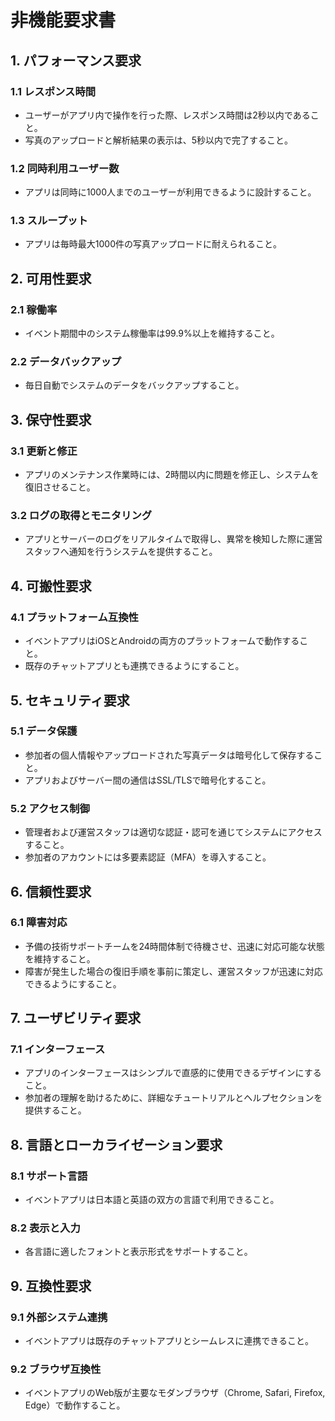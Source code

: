 # 非機能要求書

## 1. パフォーマンス要求

### 1.1 レスポンス時間
- ユーザーがアプリ内で操作を行った際、レスポンス時間は2秒以内であること。
- 写真のアップロードと解析結果の表示は、5秒以内で完了すること。

### 1.2 同時利用ユーザー数
- アプリは同時に1000人までのユーザーが利用できるように設計すること。

### 1.3 スループット
- アプリは毎時最大1000件の写真アップロードに耐えられること。

## 2. 可用性要求

### 2.1 稼働率
- イベント期間中のシステム稼働率は99.9%以上を維持すること。

### 2.2 データバックアップ
- 毎日自動でシステムのデータをバックアップすること。

## 3. 保守性要求

### 3.1 更新と修正
- アプリのメンテナンス作業時には、2時間以内に問題を修正し、システムを復旧させること。

### 3.2 ログの取得とモニタリング
- アプリとサーバーのログをリアルタイムで取得し、異常を検知した際に運営スタッフへ通知を行うシステムを提供すること。

## 4. 可搬性要求

### 4.1 プラットフォーム互換性
- イベントアプリはiOSとAndroidの両方のプラットフォームで動作すること。
- 既存のチャットアプリとも連携できるようにすること。

## 5. セキュリティ要求

### 5.1 データ保護
- 参加者の個人情報やアップロードされた写真データは暗号化して保存すること。
- アプリおよびサーバー間の通信はSSL/TLSで暗号化すること。

### 5.2 アクセス制御
- 管理者および運営スタッフは適切な認証・認可を通じてシステムにアクセスすること。
- 参加者のアカウントには多要素認証（MFA）を導入すること。

## 6. 信頼性要求

### 6.1 障害対応
- 予備の技術サポートチームを24時間体制で待機させ、迅速に対応可能な状態を維持すること。
- 障害が発生した場合の復旧手順を事前に策定し、運営スタッフが迅速に対応できるようにすること。

## 7. ユーザビリティ要求

### 7.1 インターフェース
- アプリのインターフェースはシンプルで直感的に使用できるデザインにすること。
- 参加者の理解を助けるために、詳細なチュートリアルとヘルプセクションを提供すること。

## 8. 言語とローカライゼーション要求

### 8.1 サポート言語
- イベントアプリは日本語と英語の双方の言語で利用できること。

### 8.2 表示と入力
- 各言語に適したフォントと表示形式をサポートすること。

## 9. 互換性要求

### 9.1 外部システム連携
- イベントアプリは既存のチャットアプリとシームレスに連携できること。

### 9.2 ブラウザ互換性
- イベントアプリのWeb版が主要なモダンブラウザ（Chrome, Safari, Firefox, Edge）で動作すること。